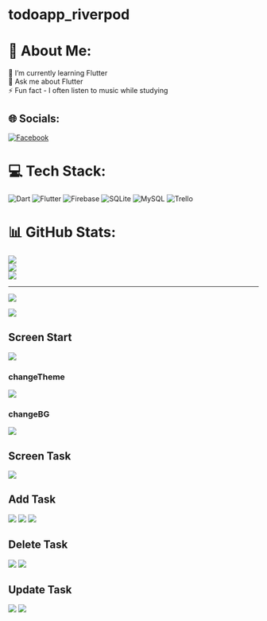 # todoapp_riverpod
# 💫 About Me:
🌱 I’m currently learning Flutter<br>💬 Ask me about  Flutter<br>⚡ Fun fact - I often listen to music while studying


## 🌐 Socials:
[![Facebook](https://img.shields.io/badge/Facebook-%231877F2.svg?logo=Facebook&logoColor=white)](https://facebook.com/https://www.facebook.com/kieeeeee) 

# 💻 Tech Stack:
![Dart](https://img.shields.io/badge/dart-%230175C2.svg?style=for-the-badge&logo=dart&logoColor=white) ![Flutter](https://img.shields.io/badge/Flutter-%2302569B.svg?style=for-the-badge&logo=Flutter&logoColor=white) ![Firebase](https://img.shields.io/badge/firebase-%23039BE5.svg?style=for-the-badge&logo=firebase) ![SQLite](https://img.shields.io/badge/sqlite-%2307405e.svg?style=for-the-badge&logo=sqlite&logoColor=white) ![MySQL](https://img.shields.io/badge/mysql-%2300f.svg?style=for-the-badge&logo=mysql&logoColor=white) ![Trello](https://img.shields.io/badge/Trello-%23026AA7.svg?style=for-the-badge&logo=Trello&logoColor=white)
# 📊 GitHub Stats:
![](https://github-readme-stats.vercel.app/api?username=TrungKien3008&theme=tokyonight&hide_border=false&include_all_commits=false&count_private=false)<br/>
![](https://github-readme-streak-stats.herokuapp.com/?user=TrungKien3008&theme=tokyonight&hide_border=false)<br/>
![](https://github-readme-stats.vercel.app/api/top-langs/?username=TrungKien3008&theme=tokyonight&hide_border=false&include_all_commits=false&count_private=false&layout=compact)

---
[![](https://visitcount.itsvg.in/api?id=TrungKien3008&icon=0&color=0)](https://visitcount.itsvg.in)

<!-- Proudly created with GPRM ( https://gprm.itsvg.in ) -->

![](https://static.wikia.nocookie.net/shingekinokyojin/images/9/94/Levi_Ackerman_character_image.png/revision/latest?cb=20210410135001)

## Screen Start
![](https://i.imgur.com/70ct6Zj.png)
### changeTheme
![](https://i.imgur.com/WNS2Mn1.png)
### changeBG
![](https://i.imgur.com/jEmo9oY.png)
## Screen Task
![](https://i.imgur.com/nOBA1MG.png)
## Add Task
![](https://i.imgur.com/26mjxVU.png)
![](https://i.imgur.com/sW5ON1v.png)
![](https://i.imgur.com/n4WOwVL.png)
## Delete Task
![](https://i.imgur.com/3BgJEbL.png)
![](https://i.imgur.com/DDL6bi0.png)
## Update Task
![](https://i.imgur.com/xMwRrVR.png)
![](https://i.imgur.com/Ykmk8yP.png)